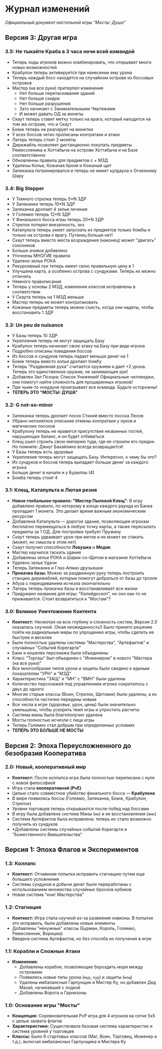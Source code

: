 # Журнал изменений

*Официальный документ настольной игры "Мосты: Душа"*

## Версия 3: Другая игра

### 3.5: Не тыкайте Краба в 3 часа ночи всей командой
*   Теперь ходы игроков можно комбинировать, что открывает много новых возможностей
*   Крабулон теперь активируется при нанесении ему урона
*   Теперь каждый босс находятся на случайном острове из боссовых островов
*   Мастер (на все руки) притерпел изменения
    *   Нет больше перетаскивания зданий
    *   Нет больше скидок
    *   Нет больше разрушения
    *   Зато начинает с Занимательными Чертежами
    *   И может давать ОД за монеты
*   Скаут теперь ставит метку только на врага, который находится на том же острове, что и Скаут
*   Бомж теперь не реагирует на монетки
*   У всех боссов четко прописаны контратаки и атаки
*   Лагерь теперь стоит 2 монеты
*   Дирижабль позволяет дистанционно покупать предметы Ремессленика и Хоттабыча на острове Хоттабыча и на Базе соответственно
*   Обновленны правила для предметов с + МЗД
*   Удалены Копье, Кожаная броня и Кожаный щит
*   Запеканка потренировался и теперь не имеет кулдауна к Огненному Шару

### 3.4: Big Stepper
*   У Темного стрелка теперь 5*N ЗДР
*   У Запеканки теперь 10*N ЗДР
*   Запеканка дропает 4 зелья лечения
*   У Големко теперь 12*N ЗДР
*   У Финального босса игры теперь 20*N ЗДР
*   Стрелок потерял внезапность, эхх
*   Катапульта теперь умеет запускать из предметов только бомбы и только на острова к врагу. Путаниц больше нет!
*   Скаут теперь вместо места возраждения (наконец) может "двигать" союзников
*   Больше ачивок добавлено
*   Уточнены МНОГИЕ правила
*   Удалено зелье РОКА
*   Рекурсивный лук теперь имеет свою правильную цену в 1
*   Улучшена карта, а особенно острова с сундуками. Теперь их можно отличить
*   Немного правописания
*   Теперь у основы 2 МЗД, изменения классов исправлены в соответствии
*   У Скаута теперь на 1 МЗД меньше
*   Мастер теперь не может контратаковать
*   Кожаные предметы теперь можно съесть, когда они надеты, чтобы восстановить 1 ЗДР

### 3.3: Un peu de nuisance
*   У Базы теперь 10 ЗДР
*   Укрепления теперь не могут защищать Базу
*   Крабулон теперь начинает свою атаку на Базу при виде игрока
*   Подробно описаны поведения боссов
*   Из боссов и сундуков теперь падает меньше денег на 1
*   Бомж теперь вместо копья дропает бомбу
*   Теперь "Раздвижная рука" считается оружием и дает +2 урона. Теперь это единственное оружие, не занимающее рук!
*   Добавлен Зал Позора: Список Унижений! Официальные челленджи, они помогут найти сложность для прошаренных игроков!
*   При чьем-то нокдауне проигрывает вся команда. Будьте осторожны!
*   **ТЕПЕРЬ ЭТО "МОСТЫ: ДУША"**

### 3.2: G not-so-minor
*   Запеканка теперь дропает посох Стихий вместо посоха Лесов
*   Убрано непонятное описание отмены контратаки у луков и магических посохов
*   Крабулону теперь не нравится присутствие незванных гостей, нарушающих баланс, и он будет отбиваться
*   Клещ ушел строить свою империю туда, где ее строили его предки. Но помните: Джиуг Бахайлино всегда возвращается!
*   У Базы теперь есть здоровье
*   Укрепления теперь могут защищать Базу. Интересно, к чему бы это?
*   Из сундуков и боссов теперь выпадает больше денег за каждого игрока
*   Больше денег в начале и у Буриллы (4)
*   Бомба теперь стоит 4

### 3.1: Клещ, Катапульта и Лютая резня
*   **Новое глобальное правило: "Мистер Пылевой Клещ"**: В игру добавлено правило, по которому в конце каждого раунда из Банка пропадает 1 монета. Это делает время важным экономическим ресурсом
*   Добавлена Катапульта — дорогое здание, позволяющее игрокам бесплатно перемещаться в любую точку карты, а также пересылать предметы за 1 ОД. Для постройки требует Пружину
*   Скаут теперь удваивает урон при метке и не может ее стакать (может, но смысла в этом нет)
*   Скаут получил способности **Ловушка** и **Медик**
*   Мастер научился таскать здания
*   Добавлены зелье РОКА и Шарик-со-Щитом в магазине Хоттабыча
*   Удалено зелье Удачи
*   Теперь Запеканка и Глаз-Алмаз друзьяшки
*   **Прокачка базы:**  Можно за раздвижную руку теперь построить станцию дирижаблей, которые помогут добраться от базы до тролля
*   Абуза с переодеванием исчезла окончательно
*   Лагерь теперь прокачка базы и восстанавливает все жизни
*   Придумано название для игры: "Калейдоскоп", но оно как-то не приживается. Стоит возвратиться к "Мостам"?

### 3.0: Великое Уничтожение Контента
*   **Контекст:** Несмотря на всю глубину и сложность систем, Версия 2.0 оказалась скучной. (Экая неожиданность!) Было принято решение пойти на радикальные меры по упрощению игры, чтобы сделать ее быстрее и веселее
*   Были полностью удалены системы "Мастерства", "Артефактов" и случайных "Событий Корегарти"
*   Банк и кошелек персонажа были объединены
*   Класс "Торгаш" был объединен с "Инженером" в нового "Мастера (на все руки)"
*   Все многообразие типов урона и защиты было сведено к единым показателям "УРН" и "МЗД"
*   Характеристика "ЗАЩ" и "МН" с "ВМН" были удалены
*   Количество персонажей под управлением игрока сократилось с двух до одного
*   Многие старые классы (Воин, Стрелок, Щитовик) были удалены, а их способности частично переданы новым
*   Все числа в игре (здоровье, урон, цены) были значительно уменьшены, чтобы ускорить темп игры и упростить расчеты
*   Система маны была благополучно удалена
*   Мосты полностью исчезли с лица игры
*   Теперь Големко стал добрым при определенных условиях
*   **ТЕПЕРЬ ЭТО БОЛЬШЕ НЕ МОСТЫ**

## Версия 2: Эпоха Переусложненного до безобразия Кооператива

### 2.0: Новый, кооперативный мир
*   **Контекст:** После коллапса игра была полностью переписана с нуля с новой философией
*   Игра стала **кооперативной (PvE)**
*   Целью стало совместное убийство финального босса — **Крабулона**
*   В мире появились боссы (Големко, Запеканка, Бомж, Крабулон, Стрелок)
*   Уровни торговцев теперь открываются после побед над боссами
*   В игру была добавлена система Маны (`мн`) и ее восстановления (`вмн`)
*   Система Артефактов была исправлена; теперь их стало возможно получить из сундуков
*   *Добавлены системы случайных событий Корегарти и "Божественного Вмешательства"

## Версия 1: Эпоха Флагов и Экспериментов

### 1.3: Коллапс
*   **Контекст:** Отчаянная попытка исправить стагнацию путем еще большего усложнения
*   Системы сундуков и добычи денег были переработаны с использованием множества случайных бросков кубиков
*   Новая система "книг Мастерства"

### 1.2: Стагнация
*   **Контекст:** Игра стала скучной из-за развеяния новизны. В попытке это исправить, были добавлены новые элементы
*   Добавлены "ненужные" классы (Бурман, Король, Големко, Ремесленник, Воришка)
*   Введена система Артефактов, но без способа их получения в игре

### 1.1: Корабли и Сложные Атаки
*   **Изменения:**
    *   Добавлены корабли, позволяющие бороздить моря между островами
    *   Появились новые типы урона (`мур`, `пур`) и защиты (`мзщ`)
    *   Удалены имбалансные Гарпунщик и Мистер Ку, но добавлен Дед Мазай, начинавший с лодкой
    *   Добавлены Ворота и Гарнизоны

### 1.0: Основание игры "Мосты"
*   **Концепция:** Соревновательная PvP игра для 4 игроков на сетке 5x5 с целью захвата флагов
*   **Характеристики:** Существовала базовая система характеристик и система уровней у торговцев
*   **Классы:** Было 9 стартовых классов (Маг, Воин, Торговец, Инженер и т.д.), включая имбалансных Гарпунщика и Мистера Ку
